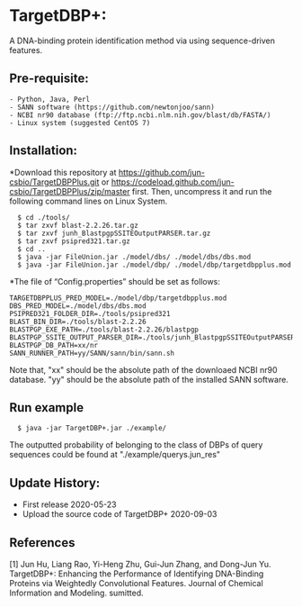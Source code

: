 # TargetDBP+: 
A DNA-binding protein identification method via using sequence-driven features.

## Pre-requisite:
    - Python, Java, Perl
    - SANN software (https://github.com/newtonjoo/sann)
    - NCBI nr90 database (ftp://ftp.ncbi.nlm.nih.gov/blast/db/FASTA/)
    - Linux system (suggested CentOS 7)

## Installation:

*Download this repository at https://github.com/jun-csbio/TargetDBPPlus.git or https://codeload.github.com/jun-csbio/TargetDBPPlus/zip/master first. Then, uncompress it and run the following command lines on Linux System.
~~~
  $ cd ./tools/
  $ tar zxvf blast-2.2.26.tar.gz
  $ tar zxvf junh_BlastpgpSSITEOutputPARSER.tar.gz
  $ tar zxvf psipred321.tar.gz
  $ cd ..
  $ java -jar FileUnion.jar ./model/dbs/ ./model/dbs/dbs.mod
  $ java -jar FileUnion.jar ./model/dbp/ ./model/dbp/targetdbpplus.mod
~~~

*The file of “Config.properties” should be set as follows:
~~~
TARGETDBPPLUS_PRED_MODEL=./model/dbp/targetdbpplus.mod
DBS_PRED_MODEL=./model/dbs/dbs.mod
PSIPRED321_FOLDER_DIR=./tools/psipred321
BLAST_BIN_DIR=./tools/blast-2.2.26
BLASTPGP_EXE_PATH=./tools/blast-2.2.26/blastpgp
BLASTPGP_SSITE_OUTPUT_PARSER_DIR=./tools/junh_BlastpgpSSITEOutputPARSER
BLASTPGP_DB_PATH=xx/nr
SANN_RUNNER_PATH=yy/SANN/sann/bin/sann.sh
~~~

Note that, "xx" should be the absolute path of the downloaed NCBI nr90 database. "yy" should be the absolute path of the installed SANN software.

## Run example
~~~
  $ java -jar TargetDBP+.jar ./example/
~~~
The outputted probability of belonging to the class of DBPs of query sequences could be found at "./example/querys.jun_res"

## Update History:

- First release 2020-05-23
- Upload the source code of TargetDBP+ 2020-09-03

## References

[1] Jun Hu, Liang Rao, Yi-Heng Zhu, Gui-Jun Zhang, and Dong-Jun Yu. TargetDBP+: Enhancing the Performance of Identifying DNA-Binding Proteins via Weightedly Convolutional Features. Journal of Chemical Information and Modeling. sumitted.
